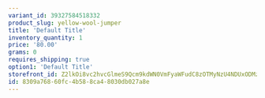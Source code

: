 ```yaml
---
variant_id: 39327584518332
product_slug: yellow-wool-jumper
title: 'Default Title'
inventory_quantity: 1
price: '80.00'
grams: 0
requires_shipping: true
option1: 'Default Title'
storefront_id: Z2lkOi8vc2hvcGlmeS9Qcm9kdWN0VmFyaWFudC8zOTMyNzU4NDUxODMzMg==
id: 8309a768-60fc-4b58-8ca4-8030db027a8e
---
```

